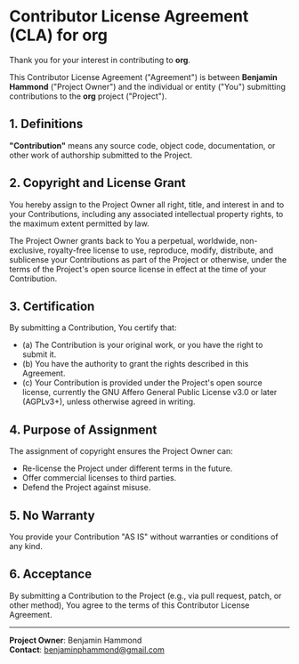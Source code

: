 # Contributor License Agreement (CLA) for org

Thank you for your interest in contributing to **org**.

This Contributor License Agreement ("Agreement") is between **Benjamin Hammond** ("Project Owner") and the individual or entity ("You") submitting contributions to the **org** project ("Project").

## 1. Definitions
**"Contribution"** means any source code, object code, documentation, or other work of authorship submitted to the Project.

## 2. Copyright and License Grant
You hereby assign to the Project Owner all right, title, and interest in and to your Contributions, including any associated intellectual property rights, to the maximum extent permitted by law.

The Project Owner grants back to You a perpetual, worldwide, non-exclusive, royalty-free license to use, reproduce, modify, distribute, and sublicense your Contributions as part of the Project or otherwise, under the terms of the Project's open source license in effect at the time of your Contribution.

## 3. Certification
By submitting a Contribution, You certify that:
- (a) The Contribution is your original work, or you have the right to submit it.
- (b) You have the authority to grant the rights described in this Agreement.
- (c) Your Contribution is provided under the Project's open source license, currently the GNU Affero General Public License v3.0 or later (AGPLv3+), unless otherwise agreed in writing.

## 4. Purpose of Assignment
The assignment of copyright ensures the Project Owner can:
- Re-license the Project under different terms in the future.
- Offer commercial licenses to third parties.
- Defend the Project against misuse.

## 5. No Warranty
You provide your Contribution "AS IS" without warranties or conditions of any kind.

## 6. Acceptance
By submitting a Contribution to the Project (e.g., via pull request, patch, or other method), You agree to the terms of this Contributor License Agreement.

---

**Project Owner**: Benjamin Hammond  
**Contact**: benjaminphammond@gmail.com

